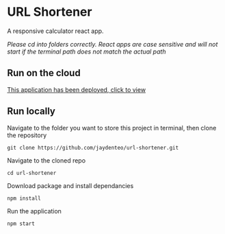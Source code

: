 # URL Shortener
A responsive calculator react app.

*Please cd into folders correctly. React apps are case sensitive and will not start if the terminal path does not match the actual path*

## Run on the cloud
[This application has been deployed, click to view](https://jaydenteo.github.io/calculator/)

## Run locally
Navigate to the folder you want to store this project in terminal, then clone the repository  
```
git clone https://github.com/jaydenteo/url-shortener.git
```

Navigate to the cloned repo
```
cd url-shortener
```

Download package and install dependancies
```
npm install
```

Run the application
```
npm start
```
